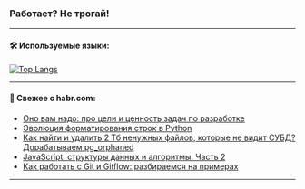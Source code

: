### Работает? Не трогай!

---
<!--
#### 🛠️ Technical stack:

![Java](https://img.shields.io/badge/Java-informational?logo=Oracle&style=flat&logoColor=white&color=FF4500)
![Kotlin](https://img.shields.io/badge/Kotlin-informational?logo=Kotlin&style=flat&logoColor=white&color=774D97)
![TS](https://img.shields.io/badge/TypeScript-informational?logo=typeScript&style=flat&logoColor=black&color=017acc)
![Python](https://img.shields.io/badge/Python-informational?logo=Python&style=flat&logoColor=black&color=ffdd54) <br>
![Spring](https://img.shields.io/badge/Spring-informational?logo=Spring&style=flat&logoColor=white&color=6DB33F) 
![SpringBoot](https://img.shields.io/badge/SpringBoot-informational?logo=SpringBoot&style=flat&logoColor=white&color=6DB33F)
![Nest](https://img.shields.io/badge/NestJS-informational?logo=NestJS&style=flat&logoColor=white&color=E0234E) 
![NodeJS](https://img.shields.io/badge/NodeJS-informational?logo=node.js&style=flat&logoColor=white&color=70A760)<br>
![PostgreSQL](https://img.shields.io/badge/PostgreSQL-informational?logo=PostgreSQL&style=flat&logoColor=white&color=DAA520)
![MongoDB](https://img.shields.io/badge/MongoDB-informational?logo=MongoDB&style=flat&logoColor=white&color=870000)
![Apache](https://img.shields.io/badge/Apache-informational?logo=apache&style=flat&logoColor=white&color=f74e28)

___ 
-->

#### 🛠️ Используемые языки:

[![Top Langs](https://github-readme-stats-u2qms2cxw-advtsettinggmailcoms-projects.vercel.app/api/top-langs/?username=zloylis&langs_count=10&hide_title=true&title_color=e6edf3&size_weight=0.5&count_weight=0.5&layout=compact&hide_progress=true&hide_border=true&theme=dracula)](https://github.com/zloylis)

<!---


####  :octocat:&nbsp;&nbsp; Статистика:

![GitHub stats](https://github-readme-stats-u2qms2cxw-advtsettinggmailcoms-projects.vercel.app/api?username=zloylis&show_icons=true&hide_border=true&theme=dracula&title_color=e6edf3&include_all_commits=true&count_private=true&hide_rank=false&hide_title=true&rank_icon=github)
-->
---

#### 💬 Свежее с habr.com:

<!-- BLOG-POST-LIST:START -->
- [Оно вам надо: про цели и ценность задач по разработке](https://habr.com/ru/companies/pt/articles/829052/?utm_source=habrahabr&utm_medium=rss&utm_campaign=829052)
- [Эволюция форматирования строк в Python](https://habr.com/ru/articles/828396/?utm_source=habrahabr&utm_medium=rss&utm_campaign=828396)
- [Как найти и удалить 2 Тб ненужных файлов, которые не видит СУБД? Дорабатываем pg_orphaned](https://habr.com/ru/companies/sberbank/articles/825962/?utm_source=habrahabr&utm_medium=rss&utm_campaign=825962)
- [JavaScript: структуры данных и алгоритмы. Часть 2](https://habr.com/ru/companies/timeweb/articles/828068/?utm_source=habrahabr&utm_medium=rss&utm_campaign=828068)
- [Как работать с Git и Gitflow: разбираемся на примерах](https://habr.com/ru/companies/beeline_cloud/articles/829142/?utm_source=habrahabr&utm_medium=rss&utm_campaign=829142)
<!-- BLOG-POST-LIST:END -->

---
